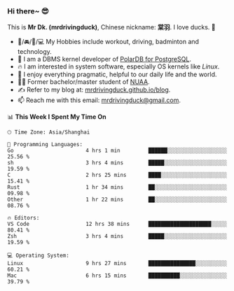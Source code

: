 ### Hi there~ 😎

This is **Mr Dk. (mrdrivingduck)**, Chinese nickname: **棠羽**. I love ducks. 🦆

- 💪/🚘/🏸/💻 My Hobbies include workout, driving, badminton and technology.
- 🍊 I am a DBMS kernel developer of [PolarDB for PostgreSQL](https://github.com/ApsaraDB/PolarDB-for-PostgreSQL).
- 🔥 I am interested in system software, especially OS kernels like *Linux*.
- 🔧 I enjoy everything pragmatic, helpful to our daily life and the world.
- 👨‍🎓 Former bachelor/master student of [NUAA](https://en.wikipedia.org/wiki/Nanjing_University_of_Aeronautics_and_Astronautics).
- ✍ Refer to my blog at: [mrdrivingduck.github.io/blog](https://mrdrivingduck.github.io/blog/).
- 📫 Reach me with this email: [mrdrivingduck@gmail.com](mailto:mrdrivingduck@gmail.com).

<!--START_SECTION:waka-->
📊 **This Week I Spent My Time On** 

```text
🕑︎ Time Zone: Asia/Shanghai

💬 Programming Languages: 
Go                       4 hrs 1 min         ██████░░░░░░░░░░░░░░░░░░░   25.56 % 
sh                       3 hrs 4 mins        █████░░░░░░░░░░░░░░░░░░░░   19.59 % 
C                        2 hrs 25 mins       ████░░░░░░░░░░░░░░░░░░░░░   15.41 % 
Rust                     1 hr 34 mins        ██░░░░░░░░░░░░░░░░░░░░░░░   09.98 % 
Other                    1 hr 22 mins        ██░░░░░░░░░░░░░░░░░░░░░░░   08.76 % 

🔥 Editors: 
VS Code                  12 hrs 38 mins      ████████████████████░░░░░   80.41 % 
Zsh                      3 hrs 4 mins        █████░░░░░░░░░░░░░░░░░░░░   19.59 % 

💻 Operating System: 
Linux                    9 hrs 27 mins       ███████████████░░░░░░░░░░   60.21 % 
Mac                      6 hrs 15 mins       ██████████░░░░░░░░░░░░░░░   39.79 % 
```


<!--END_SECTION:waka-->

<!-- ![Mr Dk.'s GitHub Stats](https://github-readme-stats.vercel.app/api?username=mrdrivingduck&count_private&show_icons=true&theme=buefy) -->

<!-- ![Most Used Languages](https://github-readme-stats.vercel.app/api/top-langs/?username=mrdrivingduck&exclude_repo=mips32-CPU,snort-tcp-socket&theme=buefy&layout=compact&langs_count=10) -->


<!--
**mrdrivingduck/mrdrivingduck** is a ✨ _special_ ✨ repository because its `README.md` (this file) appears on your GitHub profile.

Here are some ideas to get you started:

- 🔭 I’m currently working on ...
- 🌱 I’m currently learning ...
- 👯 I’m looking to collaborate on ...
- 🤔 I’m looking for help with ...
- 💬 Ask me about ...
- 📫 How to reach me: ...
- 😄 Pronouns: ...
- ⚡ Fun fact: ...
-->
